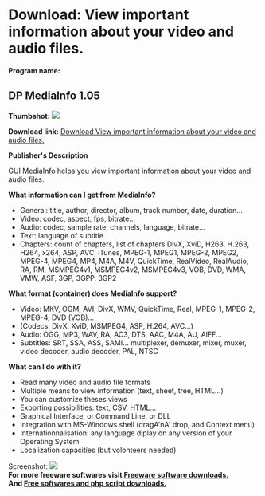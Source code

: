 # Download: View important information about your video and audio files.

**Program name:**

## DP MediaInfo 1.05

  
**Thumbshot:** ![](http://www.freewarefiles.com/screenshot/guimediainfo_md.gif)   
  
**Download link:** [Download View important information about your video and audio files.](http://freesoftwares.boysofts.com/DP-MediaInfo_program_26867.html)  
  


**Publisher's Description**  
  


GUI MediaInfo helps you view important information about your video and audio files. 

**What information can I get from MediaInfo?**

  * General: title, author, director, album, track number, date, duration... 
  * Video: codec, aspect, fps, bitrate... 
  * Audio: codec, sample rate, channels, language, bitrate... 
  * Text: language of subtitle 
  * Chapters: count of chapters, list of chapters 
DivX, XviD, H263, H.263, H264, x264, ASP, AVC, iTunes, MPEG-1, MPEG1, MPEG-2, MPEG2, MPEG-4, MPEG4, MP4, M4A, M4V, QuickTime, RealVideo, RealAudio, RA, RM, MSMPEG4v1, MSMPEG4v2, MSMPEG4v3, VOB, DVD, WMA, VMW, ASF, 3GP, 3GPP, 3GP2 

**What format (container) does MediaInfo support?**

  * Video: MKV, OGM, AVI, DivX, WMV, QuickTime, Real, MPEG-1, MPEG-2, MPEG-4, DVD (VOB)... 
  * (Codecs: DivX, XviD, MSMPEG4, ASP, H.264, AVC...) 
  * Audio: OGG, MP3, WAV, RA, AC3, DTS, AAC, M4A, AU, AIFF... 
  * Subtitles: SRT, SSA, ASS, SAMI... multiplexer, demuxer, mixer, muxer, video decoder, audio decoder, PAL, NTSC 

**What can I do with it?**

  * Read many video and audio file formats 
  * Multiple means to view information (text, sheet, tree, HTML...) 
  * You can customize theses views 
  * Exporting possibilities: text, CSV, HTML... 
  * Graphical Interface, or Command Line, or DLL 
  * Integration with MS-Windows shell (dragA'nA' drop, and Context menu) 
  * Internationnalisation: any language diplay on any version of your Operating System 
  * Localization capacities (but volonteers needed) 

  
  
Screenshot: ![](http://www.freewarefiles.com/screenshot/guimediainfo.gif)   
**For more freeware softwares visit [Freeware software downloads.](http://freesoftwares.boysofts.com/)**   
**And [Free softwares and php script downloads.](http://www.boysofts.com/)**

